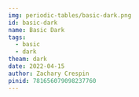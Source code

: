 ```yaml
---
img: periodic-tables/basic-dark.png
id: basic-dark
name: Basic Dark
tags: 
  - basic
  - dark
theam: dark
date: 2022-04-15
author: Zachary Crespin
pinid: 781656079098237760
---
```

